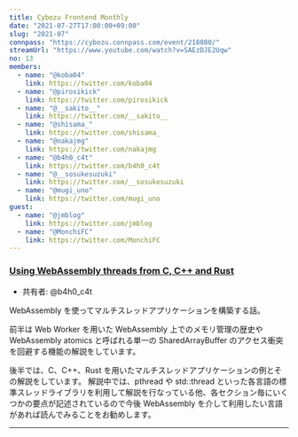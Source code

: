 ```yaml
---
title: Cybozu Frontend Monthly
date: "2021-07-27T17:00:00+09:00"
slug: "2021-07"
connpass: "https://cybozu.connpass.com/event/218880/"
streamUrl: "https://www.youtube.com/watch?v=SAEzDJE2Uqw"
no: 13
members:
  - name: "@koba04"
    link: https://twitter.com/koba04
  - name: "@pirosikick"
    link: https://twitter.com/pirosikick
  - name: "@__sakito__"
    link: https://twitter.com/__sakito__
  - name: "@shisama_"
    link: https://twitter.com/shisama_
  - name: "@nakajmg"
    link: https://twitter.com/nakajmg
  - name: "@b4h0_c4t"
    link: https://twitter.com/b4h0_c4t
  - name: "@__sosukesuzuki"
    link: https://twitter.com/__sosukesuzuki
  - name: "@mugi_uno"
    link: https://twitter.com/mugi_uno
guest:
  - name: "@jmblog"
    link: https://twitter.com/jmblog
  - name: "@MonchiFC"
    link: https://twitter.com/MonchiFC
---
```


### [Using WebAssembly threads from C, C++ and Rust](https://web.dev/webassembly-threads/)

- 共有者: @b4h0_c4t

WebAssembly を使ってマルチスレッドアプリケーションを構築する話。

前半は Web Worker を用いた WebAssembly 上でのメモリ管理の歴史や WebAssembly atomics と呼ばれる単一の SharedArrayBuffer のアクセス衝突を回避する機能の解説をしています。

後半では、C、C++、Rust を用いたマルチスレッドアプリケーションの例とその解説をしています。
解説中では、pthread や std::thread といった各言語の標準スレッドライブラリを利用して解説を行なっている他、各セクション毎にいくつかの要点が記述されているので今後 WebAssembly を介して利用したい言語があれば読んでみることをお勧めします。

---
